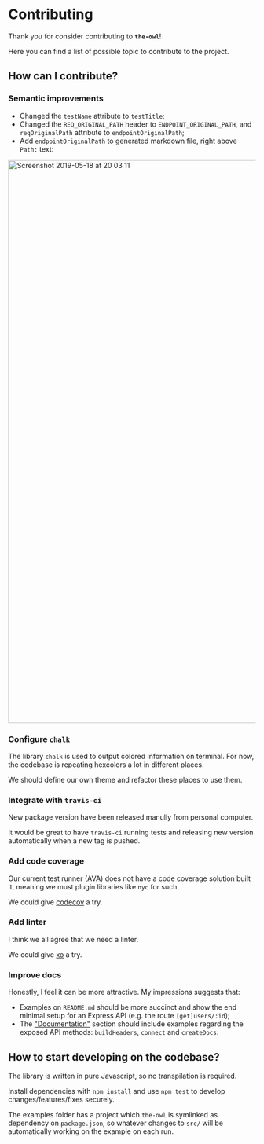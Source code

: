 # Contributing

Thank you for consider contributing to **`the-owl`**!

Here you can find a list of possible topic to contribute to the project.

## How can I contribute?

### Semantic improvements

* Changed the `testName` attribute to `testTitle`;
* Changed the `REQ_ORIGINAL_PATH` header to `ENDPOINT_ORIGINAL_PATH`, and `reqOriginalPath` attribute to `endpointOriginalPath`;
* Add `endpointOriginalPath` to generated markdown file, right above `Path:` text:
<img width="1146" alt="Screenshot 2019-05-18 at 20 03 11" src="https://user-images.githubusercontent.com/11094572/57973480-8c318400-79a9-11e9-9266-dcc75d925464.png">



### Configure `chalk`

The library `chalk` is used to output colored information on terminal. For now, the codebase is repeating hexcolors a lot in different places.

We should define our own theme and refactor these places to use them.

### Integrate with `travis-ci`

New package version have been released manully from personal computer.

It would be great to have `travis-ci` running tests and releasing new version automatically when a new tag is pushed.

### Add code coverage

Our current test runner (AVA) does not have a code coverage solution built it, meaning we must plugin libraries like `nyc` for such.

We could give [codecov](https://codecov.io) a try.

### Add linter

I think we all agree that we need a linter.

We could give [xo](https://github.com/xojs/xo) a try.

### Improve docs

Honestly, I feel it can be more attractive. My impressions suggests that:

* Examples on `README.md` should be more succinct and show the end minimal setup for an Express API (e.g. the route `[get]users/:id`);
* The ["Documentation"](https://github.com/leonardosarmentocastro/the-owl#documentation) section should include examples regarding the exposed API methods: `buildHeaders`, `connect` and `createDocs`.


## How to start developing on the codebase?

The library is written in pure Javascript, so no transpilation is required.

Install dependencies with `npm install` and use `npm test` to develop changes/features/fixes securely.

The examples folder has a project which `the-owl` is symlinked as dependency on `package.json`, so whatever changes to `src/` will be automatically working on the example on each run.
